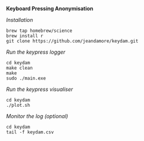 **Keyboard Pressing Anonymisation**

*Installation*

```
brew tap homebrew/science 
brew install r
git clone https://github.com/jeandamore/keydam.git
```

*Run the keypress logger*

```
cd keydam
make clean
make
sudo ./main.exe
```

*Run the keypress visualiser*

```
cd keydam
./plot.sh
```

*Monitor the log (optional)*

```
cd keydam
tail -f keydam.csv
```

